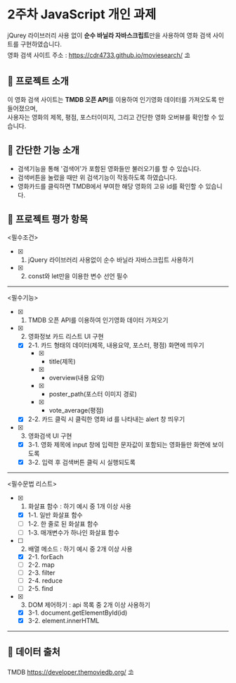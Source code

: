 # 2주차 JavaScript 개인 과제   
jQurey 라이브러리 사용 없이 **순수 바닐라 자바스크립트**만을 사용하여 영화 검색 사이트를 구현하였습니다.   
영화 검색 사이트 주소 : <https://cdr4733.github.io/moviesearch/> ⛱️   
   
## 🍓 프로젝트 소개   
이 영화 검색 사이트는 **TMDB 오픈 API**를 이용하여 인기영화 데이터를 가져오도록 만들어졌으며,   
사용자는 영화의 제목, 평점, 포스터이미지, 그리고 간단한 영화 오버뷰를 확인할 수 있습니다.   
   
## 🥕 간단한 기능 소개   
* 검색기능을 통해 '검색어'가 포함된 영화들만 불러오기를 할 수 있습니다.   
* 검색버튼을 눌렀을 때만 위 검색기능이 작동하도록 하였습니다.   
* 영화카드를 클릭하면 TMDB에서 부여한 해당 영화의 고유 id를 확인할 수 있습니다.   

## 🥝 프로젝트 평가 항목   
   
<필수조건>   
- [x] 1. jQuery 라이브러리 사용없이 순수 바닐라 자바스크립트 사용하기
- [x] 2. const와 let만을 이용한 변수 선언 필수
___
<필수기능>   
- [x] 1. TMDB 오픈 API를 이용하여 인기영화 데이터 가져오기   
- [x] 2. 영화정보 카드 리스트 UI 구현   
  - [x] 2-1. 카드 형태의 데이터(제목, 내용요약, 포스터, 평점) 화면에 띄우기   
    - [x] * title(제목)   
    - [x] * overview(내용 요약)   
    - [x] * poster_path(포스터 이미지 경로)   
    - [x] * vote_average(평점)   
  - [x] 2-2. 카드 클릭 시 클릭한 영화 id 를 나타내는 alert 창 띄우기   
- [x] 3. 영화검색 UI 구현   
  - [x] 3-1. 영화 제목에 input 창에 입력한 문자값이 포함되는 영화들만 화면에 보이도록   
  - [x] 3-2. 입력 후 검색버튼 클릭 시 실행되도록   
___
<필수문법 리스트>   
- [x] 1. 화살표 함수 : 하기 예시 중 1개 이상 사용   
  - [x] 1-1. 일반 화살표 함수   
  - [ ] 1-2. 한 줄로 된 화살표 함수   
  - [ ] 1-3. 매개변수가 하나인 화살표 함수   
- [ ] 2. 배열 메소드 : 하기 예시 중 2개 이상 사용   
  - [x] 2-1. forEach   
  - [ ] 2-2. map   
  - [ ] 2-3. filter   
  - [ ] 2-4. reduce   
  - [ ] 2-5. find   
- [x] 3. DOM 제어하기 : api 목록 중 2개 이상 사용하기   
  - [x] 3-1. document.getElementById(id)   
  - [x] 3-2. element.innerHTML   
___
   
## 🍑 데이터 출처   
TMDB <https://developer.themoviedb.org/> ⛱️   
